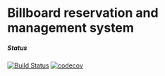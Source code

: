 # Billboard reservation and management system

##### Status
[![Build Status](https://travis-ci.org/upy/billboard.svg?branch=master)](https://travis-ci.org/upy/billboard) [![codecov](https://codecov.io/gh/upy/billboard/branch/master/graph/badge.svg)](https://codecov.io/gh/upy/billboard)
